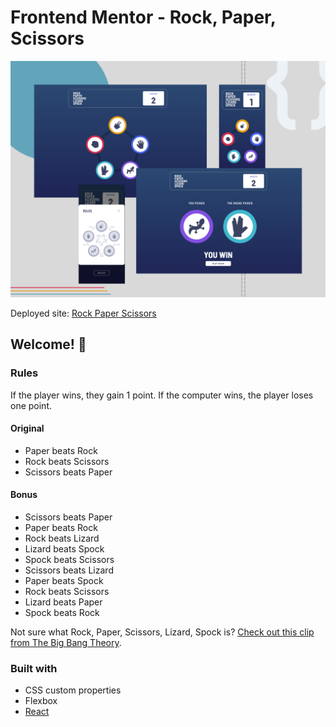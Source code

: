 # Frontend Mentor - Rock, Paper, Scissors

![Design preview for the Rock, Paper, Scissors coding challenge](./design/design.png)

Deployed site: [Rock Paper Scissors](https://rock-paper-scissors-lizard-spock-five.vercel.app/)

## Welcome! 👋

### Rules

If the player wins, they gain 1 point. If the computer wins, the player loses one point.

#### Original

- Paper beats Rock
- Rock beats Scissors
- Scissors beats Paper

#### Bonus

- Scissors beats Paper
- Paper beats Rock
- Rock beats Lizard
- Lizard beats Spock
- Spock beats Scissors
- Scissors beats Lizard
- Paper beats Spock
- Rock beats Scissors
- Lizard beats Paper
- Spock beats Rock

Not sure what Rock, Paper, Scissors, Lizard, Spock is? [Check out this clip from The Big Bang Theory](https://www.youtube.com/watch?v=iSHPVCBsnLw).

### Built with

- CSS custom properties
- Flexbox
- [React](https://reactjs.org/)
